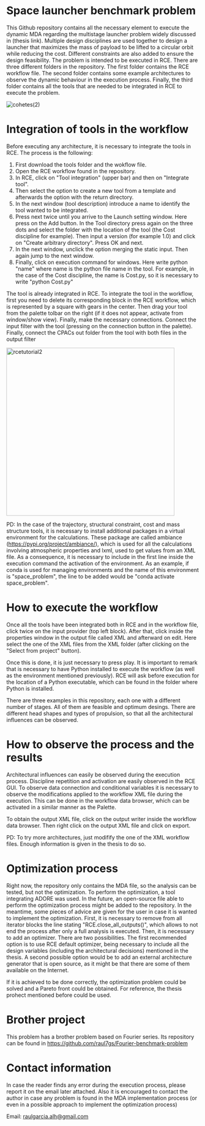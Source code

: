 # Space launcher benchmark problem
This Github repository contains all the necessary element to execute the dynamic MDA regarding the multistage launcher problem widely discussed in (thesis link). Multiple design disciplines are used together to design a launcher that maximizes the mass of payload to be lifted to a circular orbit while reducing the cost. Different constraints are also added to ensure the design feasibility. The problem is intended to be executed in RCE. There are three different folders in the repository. The first folder contains the RCE workflow file. The second folder contains some example architectures to observe the dynamic behaviour in the execution process.  Finally, the third folder contains all the tools that are needed to be integrated in RCE to execute the problem.

![cohetes(2)](https://github.com/raul7gs/Space_launcher_benchmark_problem/assets/116161286/6d7c0382-e0bd-44dd-ae71-e342352584ef)

# Integration of tools in the workflow

Before executing any architecture, it is necessary to integrate the tools in RCE. The process is the following:
1. First download the tools folder and the wokflow file.
2. Open the RCE workflow found in the repository.
3. In RCE, click on "Tool integration" (upper bar) and then on "Integrate tool".
4. Then select the option to create a new tool from a template and afterwards the option with the return directory.
5. In the next window (tool description) introduce a name to identify the tool wanted to be integrated.
6. Press next twice until you arrive to the Launch setting window. Here press on the Add button. In the Tool directory press again on the three dots and select the folder with the location of the tool (the Cost discipline for example). Then input a version (for example 1.0) and click on "Create arbitrary directory". Press OK and next.
7. In the next window, unclick the option merging the static input. Then again jump to the next window.
8. Finally, click on execution command for windows. Here write python "name" where name is the python file name in the tool. For example, in the case of the Cost discipline, the name is Cost.py, so it is necessary to write "python Cost.py"

The tool is already integrated in RCE. To integrate the tool in the workflow, first you need to delete its corresponding block in the RCE workflow, which is represented by a square with gears in the center. Then drag your tool from the palette tolbar on the right (if it does not appear, activate from window/show view). Finally, make the necessary connections. Connect the input filter with the tool (pressing on the connection button in the palette). Finally, connect the CPACs out folder from the tool with both files in the output filter

<img width="439" alt="rcetutorial2" src="https://github.com/raul7gs/Space_launcher_benchmark_problem/assets/116161286/3a33bc8d-b3ae-46a1-999e-6f7db61db927">


PD: In the case of the trajectory, structural constraint, cost and mass structure tools, it is necessary to install additional packages in a virtual environment for the calculations. These package are called ambiance (https://pypi.org/project/ambiance/), which is used for all the calculations involving atmospheric properties and lxml, used to get values from an XML file. As a consequence, it is necessary to include in the first line inside the execution command the activation of the environment. As an example, if conda is used for managing environments and the name of this environment is "space_problem", the line to be added would be "conda activate space_problem".

# How to execute the workflow

Once all the tools have been integrated both in RCE and in the workflow file, click twice on the input provider (top left block). After that, click inside the properties window in the output file called XML and afterward on edit. Here select the one of the XML files from the XML folder (after clicking on the "Select from project" button).

Once this is done, it is just necessary to press play. It is important to remark that is necessary to have Python installed to execute the workflow (as well as the environment mentioned previously). RCE will ask before execution for the location of a Python executable, which can be found in the folder where Python is installed.

There are three examples in this repository, each one with a different number of stages. All of them are feasible and optimum desings. There are different head shapes and types of propulsion, so that all the architectural influences can be observed.

# How to observe the process and the results

Architectural influences can easily be observed during the execution process. Discipline repetition and activation are easily observed in the RCE GUI. To observe data connection and conditional variables it is necessary to observe the modifications applied to the workflow XML file during the execution. This can be done in the workflow data browser, which can be activated in a similar manner as the Palette. 

To obtain the output XML file, click on the output writer inside the workflow data browser. Then right click on the output XML file and click on export.

PD: To try more architectures, just modifify the one of the XML workflow files. Enough information is given in the thesis to do so.

# Optimization process

Right now, the repository only contains the MDA file, so the analysis can be tested, but not the optimization. To perform the optimization, a tool integrating ADORE was used. In the future, an open-source file able to perform the optimization process might be added to the repository. In the meantime, some pieces of advice are given for the user in case it is wanted to implement the optimization. First, it is necessary to remove from all iterator blocks the line stating "RCE.close_all_outputs()", which allows to not end the process after only a full analysis is executed. Then, it is necessary to add an optimizer. There are two possibilities. The first recommended option is to use RCE default optimizer, being necessary to include all the design variables (including the architectural decisions) mentioned in the thesis. A second possible option would be to add an external architecture generator that is open source, as it might be that there are some of them available on the Internet.

If it is achieved to be done correctly, the optimization problem could be solved and a Pareto front could be obtained. For reference, the thesis prohect mentioned before could be used.

# Brother project

This problem has a brother problem based on Fourier series. Its repository can be found in https://github.com/raul7gs/Fourier-benchmark-problem

# Contact information

In case the reader finds any error during the execution process, please report it on the email later attached. Also it is encouraged to contact the author in case any problem is found in the MDA implementation process (or even in a possible approach to implement the optimization process)

Email: raulgarcia.alh@gmail.com 

